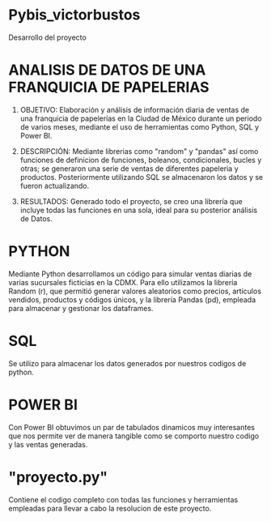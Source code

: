 # Pybis_victorbustos
Desarrollo del proyecto


# ANALISIS DE DATOS DE UNA FRANQUICIA DE PAPELERIAS

1. OBJETIVO: Elaboración y análisis de información diaria de ventas de una franquicia de papelerías en la Ciudad de México durante un periodo de varios meses, mediante el uso de herramientas como Python, SQL y Power BI.

2. DESCRIPCIÓN: Mediante librerias como "random" y "pandas" así como funciones de definicion de funciones, boleanos, condicionales, bucles y otras; se generaron una serie de ventas de diferentes papeleria y productos.
   Posteriormente utilizando SQL se almacenaron los datos y se fueron actualizando.

4. RESULTADOS: Generado todo el proyecto, se creo una librería que incluye todas las funciones en una sola, ideal para su posterior análisis de Datos.

# PYTHON
Mediante Python desarrollamos un código para simular ventas diarias de varias sucursales ficticias en la CDMX. Para ello utilizamos la librería Random (r), que permitió generar valores aleatorios como precios, artículos vendidos, productos y códigos únicos, y la librería Pandas (pd), empleada para almacenar y gestionar los dataframes.

# SQL
Se utilizo para almacenar los datos generados por nuestros codigos de python.

# POWER BI
Con Power BI obtuvimos un par de tabulados dinamicos muy interesantes que nos permite ver de manera tangible como se comporto nuestro codigo y las ventas generadas.

# "proyecto.py"
Contiene el codigo completo con todas las funciones y herramientas empleadas para llevar a cabo la resolucion de este proyecto.

